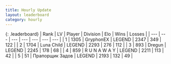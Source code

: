 ```yaml
---
title: Hourly Update
layout: leaderboard
category: hourly
---
```


{: .leaderboard}
| Rank | LV | Player | Division | Elo | Wins | Losses |
| --- | --- | --- | --- | --- | --- | --- |
| <span data-change="0">1</span> | 1305 | <span title="ID: 315148">GryphonEX</span> | LEGEND | <span data-change="0">2347</span> | <span data-change="0">349</span> | <span data-change="0">122</span> |
| <span data-change="0">2</span> | 1704 | <span title="ID: 164871">Luna Child</span> | LEGEND | <span data-change="1">2293</span> | <span data-change="1">276</span> | <span data-change="0">112</span> |
| <span data-change="0">3</span> | 893 | <span title="ID: 337810">Dregun</span> | LEGEND | <span data-change="0">2245</span> | <span data-change="0">178</span> | <span data-change="0">68</span> |
| <span data-change="0">4</span> | 859 | <span title="ID: 66144">R U N A W A Y</span> | LEGEND | <span data-change="0">2211</span> | <span data-change="0">113</span> | <span data-change="0">42</span> |
| <span data-change="0">5</span> | 51 | <span title="ID: 612521">Прапорщик Задов</span> | LEGEND | <span data-change="0">2193</span> | <span data-change="0">132</span> | <span data-change="0">49</span> |